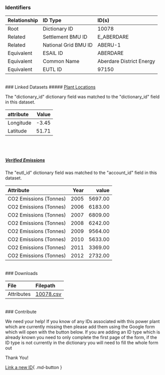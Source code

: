 ### Identifiers

| Relationship   | ID Type              | ID(s)                    |
|:---------------|:---------------------|:-------------------------|
| Root           | Dictionary ID        | 10078                    |
| Related        | Settlement BMU ID    | E_ABERDARE               |
| Related        | National Grid BMU ID | ABERU-1                  |
| Equivalent     | ESAIL ID             | ABERDARE                 |
| Equivalent     | Common Name          | Aberdare District Energy |
| Equivalent     | EUTL ID              | 97150                    |

<br>
### Linked Datasets
##### <a href="https://osuked.github.io/Power-Station-Dictionary/datasets/plant-locations">Plant Locations</a>



The "dictionary_id" dictionary field was matched to the "dictionary_id" field in this dataset.

| attribute   |   Value |
|:------------|--------:|
| Longitude   |   -3.45 |
| Latitude    |   51.71 |

<br><br>
##### <a href="https://osuked.github.io/Power-Station-Dictionary/datasets/verified-emissions">Verified Emissions</a>



The "eutl_id" dictionary field was matched to the "account_id" field in this dataset.

| Attribute              |   Year |   value |
|:-----------------------|-------:|--------:|
| CO2 Emissions (Tonnes) |   2005 | 5697.00 |
| CO2 Emissions (Tonnes) |   2006 | 6183.00 |
| CO2 Emissions (Tonnes) |   2007 | 6809.00 |
| CO2 Emissions (Tonnes) |   2008 | 6242.00 |
| CO2 Emissions (Tonnes) |   2009 | 9564.00 |
| CO2 Emissions (Tonnes) |   2010 | 5633.00 |
| CO2 Emissions (Tonnes) |   2011 | 3369.00 |
| CO2 Emissions (Tonnes) |   2012 | 2732.00 |


<br>
### Downloads


| File       | Filepath                                                                              |
|:-----------|:--------------------------------------------------------------------------------------|
| Attributes | [10078.csv](https://osuked.github.io/Power-Station-Dictionary/object_attrs/10078.csv) |


<br>
### Contribute

We need your help! If you know of any IDs associated with this power plant which are currently missing then please add them using the Google form which will open with the button below. If you are adding an ID type which is already known you need to only complete the first page of the form, if the ID type is not currently in the dictionary you will need to fill the whole form out

Thank You!

[Link a new ID](https://docs.google.com/forms/d/e/1FAIpQLSc5jRsQ7NgiLLXbwo9PUdwTQyuqbRwThltG56-o6NVSe7E_nw/viewform?usp=pp_url&entry.251912331=10078){ .md-button }